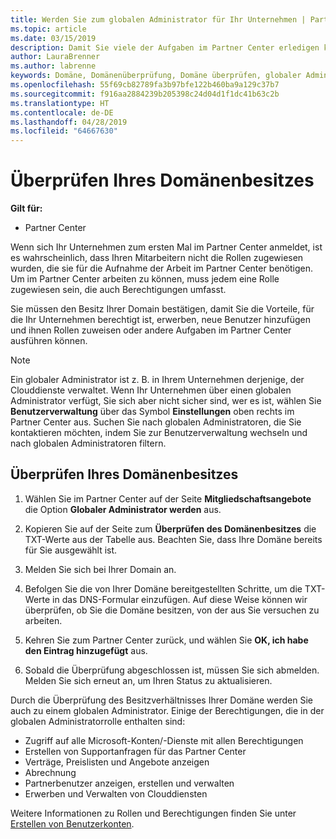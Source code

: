 ```yaml
---
title: Werden Sie zum globalen Administrator für Ihr Unternehmen | Partner Center
ms.topic: article
ms.date: 03/15/2019
description: Damit Sie viele der Aufgaben im Partner Center erledigen können, müssen Sie zunächst den Besitz Ihrer Domain bestätigen. Viele Aufgaben im Partner Center erfordern einen globalen Administrator. Wenn Ihr Unternehmen noch keinen hat, können Sie globaler Administrator werden.
author: LauraBrenner
ms.author: labrenne
keywords: Domäne, Domänenüberprüfung, Domäne überprüfen, globaler Administrator, Benutzerrollen, Berechtigungen
ms.openlocfilehash: 55f69cb82789fa3b97bfe122b460ba9a129c37b7
ms.sourcegitcommit: f916aa2884239b205398c24d04d1f1dc41b63c2b
ms.translationtype: HT
ms.contentlocale: de-DE
ms.lasthandoff: 04/28/2019
ms.locfileid: "64667630"
---
```

# <a name="verify-your-domain-ownership"></a>Überprüfen Ihres Domänenbesitzes

**Gilt für:**

- Partner Center

Wenn sich Ihr Unternehmen zum ersten Mal im Partner Center anmeldet, ist es wahrscheinlich, dass Ihren Mitarbeitern nicht die Rollen zugewiesen wurden, die sie für die Aufnahme der Arbeit im Partner Center benötigen. Um im Partner Center arbeiten zu können, muss jedem eine Rolle zugewiesen sein, die auch Berechtigungen umfasst.  

Sie müssen den Besitz Ihrer Domain bestätigen, damit Sie die Vorteile, für die Ihr Unternehmen berechtigt ist, erwerben, neue Benutzer hinzufügen und ihnen Rollen zuweisen oder andere Aufgaben im Partner Center ausführen können. 

>[!Note]
>Ein globaler Administrator ist z. B. in Ihrem Unternehmen derjenige, der Clouddienste verwaltet. Wenn Ihr Unternehmen über einen globalen Administrator verfügt, Sie sich aber nicht sicher sind, wer es ist, wählen Sie **Benutzerverwaltung** über das Symbol **Einstellungen** oben rechts im Partner Center aus. Suchen Sie nach globalen Administratoren, die Sie kontaktieren möchten, indem Sie zur Benutzerverwaltung wechseln und nach globalen Administratoren filtern.

## <a name="verify-your-domain-ownership"></a>Überprüfen Ihres Domänenbesitzes

1. Wählen Sie im Partner Center auf der Seite **Mitgliedschaftsangebote** die Option **Globaler Administrator werden** aus. 

2. Kopieren Sie auf der Seite zum **Überprüfen des Domänenbesitzes** die TXT-Werte aus der Tabelle aus. Beachten Sie, dass Ihre Domäne bereits für Sie ausgewählt ist.

3. Melden Sie sich bei Ihrer Domain an. 

4. Befolgen Sie die von Ihrer Domäne bereitgestellten Schritte, um die TXT-Werte in das DNS-Formular einzufügen.  Auf diese Weise können wir überprüfen, ob Sie die Domäne besitzen, von der aus Sie versuchen zu arbeiten.

5. Kehren Sie zum Partner Center zurück, und wählen Sie **OK, ich habe den Eintrag hinzugefügt** aus.

6. Sobald die Überprüfung abgeschlossen ist, müssen Sie sich abmelden. Melden Sie sich erneut an, um Ihren Status zu aktualisieren. 

Durch die Überprüfung des Besitzverhältnisses Ihrer Domäne werden Sie auch zu einem globalen Administrator. Einige der Berechtigungen, die in der globalen Administratorrolle enthalten sind:

- Zugriff auf alle Microsoft-Konten/-Dienste mit allen Berechtigungen 
- Erstellen von Supportanfragen für das Partner Center
- Verträge, Preislisten und Angebote anzeigen
- Abrechnung
- Partnerbenutzer anzeigen, erstellen und verwalten
- Erwerben und Verwalten von Clouddiensten

Weitere Informationen zu Rollen und Berechtigungen finden Sie unter [Erstellen von Benutzerkonten](create-user-accounts-and-set-permissions.md). 